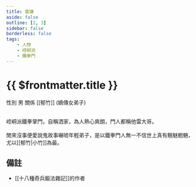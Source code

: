 ```yaml
---
title: 雷謙
aside: false
outline: [2, 3]
sidebar: false
borderless: false
tags:
    - 人物
    - 崆峒派
    - 鐵拳門
---
```


# {{ $frontmatter.title }}

<ChTabs position="bottom">
	<ChTab title="雷謙">
		<Ch src='/images/characters/special804/normal.png' position='right'/>
		<ChName nameZh='雷謙' nameEn='Lei Qian' position='right' />
		<ChTable>
			<ChTr>
				<ChTd isTitle=true>
					性別
				</ChTd>
				<ChTd>
					男
				</ChTd>
			</ChTr>
			<ChTr>
				<ChTd isTitle=true position='center'>
					關係
				</ChTd>
			</ChTr>
			<ChTr>
				<ChTd position='center'>
					[[郁竹]] (嫡傳女弟子)
				</ChTd>
			</ChTr>
		</ChTable>
	</ChTab>
</ChTabs>
<br><br>

崆峒派鐵拳掌門，自稱洒家，為人熱心爽朗，門人都稱他雷大哥。
<br><br>
閒來沒事便愛說鬼故事嚇唬年輕弟子，是以鐵拳門人無一不信世上真有魑魅魍魎，尤以[[郁竹|小竹]]為最。

## 備註
- [[十八種奇兵鍛法雜記]]的作者
